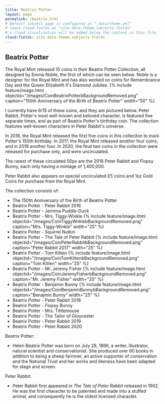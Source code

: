 ```yaml
---
title: Beatrix Potter
layout: page
permalink: /beatrix.html
# Default subject page is configured in "_data/theme.yml"
# leave cloud-fields as "site.data.theme.subjects-fields"
# a cloud visualization will be added below the content in this file
cloud-fields: site.data.theme.subjects-fields
---
```


## Beatrix Potter
The Royal Mint released 15 coins in their Beatrix Potter Collection, all designed by Emma Noble, the first of which can be seen below. Noble is a designer for the Royal Mint and has also worked on coins for Remembrance Day and the Queen Elizabeth II's Diamond Jubilee.
{% include feature/image.html objectid="/images/CoinBeatrixPotterbBackgroundRemoved.png" caption="150th Anniversary of the Birth of Beatrix Potter" width="50" %}

I currently have 6/15 of these coins, and they are pictured below. Peter Rabbit, Potter's most well-known and beloved character, is featured five separate times, and as part of Beatrix Potter's birthday coin. The collection features well-known characters in Peter Rabbit's universe. 

In 2016, the Royal Mint released the first five coins in this colleciton to mark Potter's 150th birthday. 
In 2017, the Royal Mint released another four coins, and in 2018 another four. 
In 2020, the final two coins in the collection were released for purchase only, and were uncirculated. 

The rarest of these circulated 50ps are the 2018 Peter Rabbit and Flopsy Bunny, each only having a mintage of 1,400,000. 

Peter Rabbit also appears on special uncirculated £5 coins and 1oz Gold Coins for purchase from the Royal Mint. 

The collection consists of:
- The 150th Anniversary of the Birth of Beatrix Potter
- Beatrix Potter - Peter Rabbit 2016
- Beatrix Potter - Jemima Puddle-Duck
- Beatrix Potter - Mrs. Tiggy-Winkle
{% include feature/image.html objectid="/images/CoinTiggyWnklebBackgroundRemoved.png" caption="Mrs. Tiggy-Winkle" width="25" %}
- Beatrix Potter - Squirrel Nutkin
- Beatrix Potter - The Tale of Peter Rabbit
{% include feature/image.html objectid="/images/CoinPeterRabbitbBackgroundRemoved.png" caption="Peter Rabbit 2017" width="25" %}
- Beatrix Potter - Tom Kitten
{% include feature/image.html objectid="/images/CoinTomKittenbBackgroundRemoved.png" caption="Tom Kitten" width="25" %}
- Beatrix Potter - Mr. Jeremy Fisher
{% include feature/image.html objectid="/images/CoinJeremyFisherbBackgroundRemoved.png" caption="Mr. Jeremy Fisher" width="25" %}
- Beatrix Potter - Benjamin Bunny
{% include feature/image.html objectid="/images/CoinBenjaminBunnybBackgroundRemoved.png" caption="Benajmin Bunny" width="25" %}
- Beatrix Potter - Peter Rabbit 2018
- Beatrix Potter - Flopsy Bunny
- Beatrix Potter - Mrs. Tittlemouse
- Beatrix Potter - The Tailor of Gloucester
- Beatrix Potter - Peter Rabbit 2019
- Beatrix Potter - Peter Rabbit 2020

Beatrix Potter:
- Helen Beatrix Potter was born on July 28, 1866, a writer, illustrator, natural scientist and conservationist. She produced over 60 books in addition to being a sheep farmner, an active supporter of conservation and the National Trust and her works and likeness have been adapted for stage and screen.
  
Peter Rabbit:
- Peter Rabbit first appeared in _The Tale of Peter Rabbit_ released in 1902. He was the first character to be patented and made into a stuffed animal, and consequently he is the oldest licensed character. 
